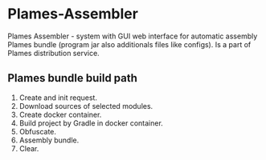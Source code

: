 # Plames-Assembler
Plames Assembler - system with GUI web interface for automatic assembly Plames bundle (program jar also additionals files like configs). Is a part of Plames distribution service.

## Plames bundle build path
1) Create and init request.
2) Download sources of selected modules.
3) Create docker container.
4) Build project by Gradle in docker container.
5) Obfuscate.
6) Assembly bundle.
7) Clear.
